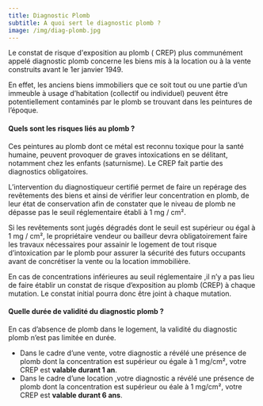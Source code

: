```yaml
---
title: Diagnostic Plomb
subtitle: A quoi sert le diagnostic plomb ?
image: /img/diag-plomb.jpg
---
```


Le constat de risque d'exposition au plomb ( CREP) plus communément appelé diagnostic plomb concerne les biens mis à la location ou à la vente construits avant le 1er janvier 1949.

En effet, les anciens biens immobiliers que ce soit tout ou une partie d’un immeuble à usage d’habitation (collectif ou individuel) peuvent être potentiellement contaminés par le plomb se trouvant dans les peintures de l’époque. 

#### Quels sont les risques liés au plomb ?
Ces peintures au plomb dont ce métal est reconnu toxique pour la santé humaine,  peuvent provoquer de graves intoxications en se délitant, notamment chez les enfants (saturnisme). Le CREP fait partie des diagnostics obligatoires.

L’intervention du diagnostiqueur certifié permet de faire un repérage des revêtements des biens et ainsi de vérifier leur concentration en plomb, de leur état de conservation afin de constater que le niveau de plomb ne dépasse pas le seuil réglementaire établi à 1 mg / cm².

Si les revêtements sont jugés dégradés dont le seuil est supérieur ou égal à 1 mg / cm², le propriétaire vendeur ou bailleur devra obligatoirement faire les travaux nécessaires pour assainir le logement de tout risque d’intoxication par le plomb pour assurer la sécurité des futurs occupants avant de concrétiser la vente ou la location immobilière.

En cas de concentrations inférieures au seuil réglementaire ,il n’y a pas lieu de faire établir un constat de risque d’exposition au plomb (CREP) à chaque mutation. Le constat initial pourra donc être joint à chaque mutation.

#### Quelle durée de validité du diagnostic plomb ?

En cas d’absence de plomb dans le logement, la validité du diagnostic plomb n’est pas limitée en durée.

* Dans le cadre d’une vente, votre diagnostic a révélé une présence de plomb dont la concentration est supérieur ou égale à 1 mg/cm², votre CREP est **valable durant 1 an**.
* Dans le cadre d’une location ,votre diagnostic a révélé une présence de plomb dont la concentration est supérieur ou éale à 1 mg/cm², votre CREP est **valable durant 6 ans**.
